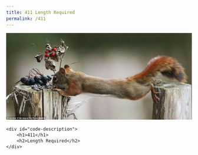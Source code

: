 ```yaml
---
title: 411 Length Required
permalink: /411
---
```

<div class="status-page-container">
<div>
    <img src="/assets/img/code/411.jpg" alt="411 Length Required" />

    <div id="code-description">
        <h1>411</h1>
        <h2>Length Required</h2>
    </div>
</div>
</div>
